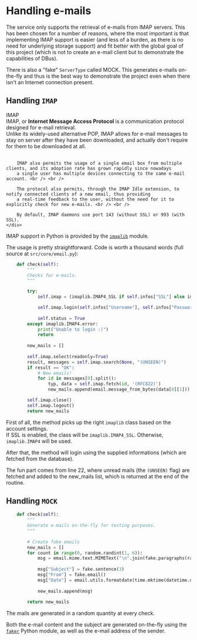 Handling e-mails
================

The service only supports the retrieval of e-mails from IMAP servers. This has been chosen for a number of reasons,
where the most important is that implementing IMAP support is easier (and less of a burden, as there is no need for
underlying storage support) and fit better with the global goal of this project (which is not to create an e-mail client but to
demonstrate the capabilities of DBus).

There is also a "fake" `ServerType` called MOCK. This generates e-mails on-the-fly and thus is the best way to demonstrate
the project even when there isn't an Internet connection present.

Handling `IMAP`
---------------

<div class="box-container">
	<div class="info-header">
		IMAP
	</div>
	<div class="info">
		IMAP, or <strong>Internet Message Access Protocol</strong> is a communication protocol designed for e-mail retrieval. <br />
		Unlike its widely-used alternative POP, IMAP allows for e-mail messages to stay on server after they have been downloaded,
		and actually don't require for them to be downloaded at all. <br /> <br />
		
		IMAP also permits the usage of a single email box from multiple clients, and its adoption rate has grown rapidly since nowadays
		a single user has multiple devices connecting to the same e-mail account. <br /> <br />
		
		The protocol also permits, through the IMAP Idle extension, to notify connected clients of a new email, thus providing
		a real-time feedback to the user, without the need for it to explicitly check for new e-mails. <br /> <br />
		
		By default, IMAP daemons use port 143 (without SSL) or 993 (with SSL).
	</div>
</div>

IMAP support in Python is provided by the [`imaplib`](https://docs.python.org/3.4/library/imaplib.html) module.

The usage is pretty straightforward. Code is worth a thousand words (full source at `src/core/email.py`):

```python
	def check(self):
		"""
		Checks for e-mails.
		"""

		try:
			self.imap = (imaplib.IMAP4_SSL if self.infos["SSL"] else imaplib.IMAP4)(host=self.infos["Server"], port=self.infos["Port"])

			self.imap.login(self.infos["Username"], self.infos["Password"])
			
			self.status = True
		except imaplib.IMAP4.error:
			print("Unable to login :(")
			return
		
		new_mails = []
				
		self.imap.select(readonly=True)
		result, messages = self.imap.search(None, "(UNSEEN)")
		if result == "OK":
			# New emails!
			for id in messages[0].split():
				typ, data = self.imap.fetch(id, '(RFC822)')
				new_mails.append(email.message_from_bytes(data[0][1]))

		self.imap.close()
		self.imap.logout()
		return new_mails
```

First of all, the method picks up the right `imaplib` class based on the account settings.  
If SSL is enabled, the class will be `imaplib.IMAP4_SSL`. Otherwise, `imaplib.IMAP4` will be used.

After that, the method will login using the supplied informations (which are fetched from the database).

The fun part comes from line 22, where unread mails (the `(UNSEEN)` flag) are fetched and added to the new_mails list,
which is returned at the end of the routine.

Handling `MOCK`
---------------

```python
	def check(self):
		"""
		Generate e-mails on-the-fly for testing purposes.
		"""
		
		# Create fake emails
		new_mails = []
		for count in range(0, random.randint(1, 6)):
			msg = email.mime.text.MIMEText("\n".join(fake.paragraphs(random.randint(1, 6))))
			
			msg["Subject"] = fake.sentence(3)
			msg["From"] = fake.email()
			msg["Date"] = email.utils.formatdate(time.mktime(datetime.datetime.now().timetuple()))
			
			new_mails.append(msg)
		
		return new_mails
```

The mails are generated in a random quantity at every check.

Both the e-mail content and the subject are generated on-the-fly using the [`faker`](https://github.com/joke2k/faker) Python module,
as well as the e-mail address of the sender.
